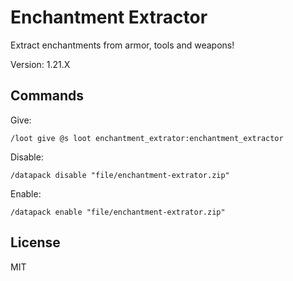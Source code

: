 # Enchantment Extractor

Extract enchantments from armor, tools and weapons!

Version: 1.21.X

## Commands

Give:

```mcfunction
/loot give @s loot enchantment_extrator:enchantment_extractor
```

Disable:

```mcfunction
/datapack disable "file/enchantment-extrator.zip"
```

Enable:

```mcfunction
/datapack enable "file/enchantment-extrator.zip"
```

## License

MIT